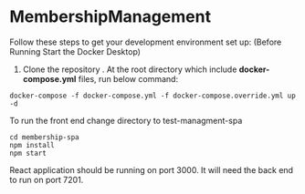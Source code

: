 # MembershipManagement
Follow these steps to get your development environment set up: (Before Running Start the Docker Desktop)
1. Clone the repository
. At the root directory which include **docker-compose.yml** files, run below command:
```
docker-compose -f docker-compose.yml -f docker-compose.override.yml up -d
```
To run the front end change directory to test-managment-spa

```
cd membership-spa
npm install
npm start
```

React application should be running on port 3000. It will need the back end to run on port 7201.
